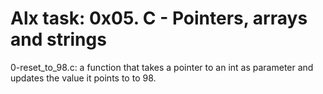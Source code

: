# Alx task: 0x05. C - Pointers, arrays and strings

0-reset_to_98.c: a function that takes a pointer to an int as parameter and updates the value it points to to 98.

